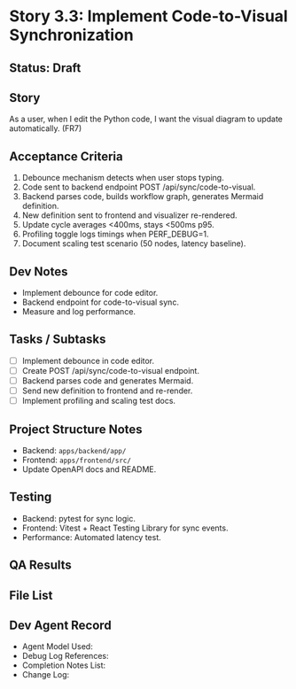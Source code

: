# Story 3.3: Implement Code-to-Visual Synchronization

## Status: Draft

## Story
As a user, when I edit the Python code, I want the visual diagram to update automatically. (FR7)

## Acceptance Criteria
1. Debounce mechanism detects when user stops typing.
2. Code sent to backend endpoint POST /api/sync/code-to-visual.
3. Backend parses code, builds workflow graph, generates Mermaid definition.
4. New definition sent to frontend and visualizer re-rendered.
5. Update cycle averages <400ms, stays <500ms p95.
6. Profiling toggle logs timings when PERF_DEBUG=1.
7. Document scaling test scenario (50 nodes, latency baseline).

## Dev Notes
- Implement debounce for code editor.
- Backend endpoint for code-to-visual sync.
- Measure and log performance.

## Tasks / Subtasks
- [ ] Implement debounce in code editor.
- [ ] Create POST /api/sync/code-to-visual endpoint.
- [ ] Backend parses code and generates Mermaid.
- [ ] Send new definition to frontend and re-render.
- [ ] Implement profiling and scaling test docs.

## Project Structure Notes
- Backend: `apps/backend/app/`
- Frontend: `apps/frontend/src/`
- Update OpenAPI docs and README.

## Testing
- Backend: pytest for sync logic.
- Frontend: Vitest + React Testing Library for sync events.
- Performance: Automated latency test.

## QA Results

## File List

## Dev Agent Record
- Agent Model Used:
- Debug Log References:
- Completion Notes List:
- Change Log:
